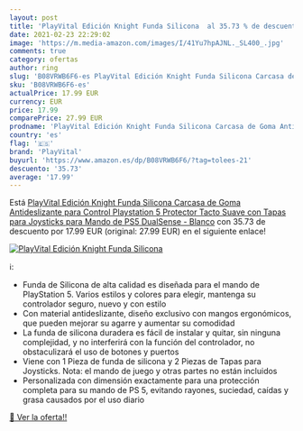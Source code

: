 ```yaml
---
layout: post
title: 'PlayVital Edición Knight Funda Silicona  al 35.73 % de descuento'
date: 2021-02-23 22:29:02
image: 'https://m.media-amazon.com/images/I/41Yu7hpAJNL._SL400_.jpg'
comments: true
category: ofertas
author: ring
slug: 'B08VRWB6F6-es PlayVital Edición Knight Funda Silicona Carcasa de Goma...'
sku: 'B08VRWB6F6-es'
actualPrice: 17.99 EUR
currency: EUR
price: 17.99
comparePrice: 27.99 EUR
prodname: 'PlayVital Edición Knight Funda Silicona Carcasa de Goma Antideslizante para Control Playstation 5  Protector Tacto Suave con Tapas para Joysticks para Mando de PS5 DualSense - Blanco'
country: 'es'
flag: '🇪🇸'
brand: 'PlayVital'
buyurl: 'https://www.amazon.es/dp/B08VRWB6F6/?tag=tolees-21'
descuento: '35.73'
average: '17.99'
---
```


Está [PlayVital Edición Knight Funda Silicona Carcasa de Goma Antideslizante para Control Playstation 5  Protector Tacto Suave con Tapas para Joysticks para Mando de PS5 DualSense - Blanco](https://www.amazon.es/dp/B08VRWB6F6/?tag=tolees-21) con 35.73 de descuento por 17.99 EUR (original: 27.99 EUR) en el siguiente enlace!

[![PlayVital Edición Knight Funda Silicona ](https://m.media-amazon.com/images/I/41Yu7hpAJNL._SL400_.jpg)](https://www.amazon.es/dp/B08VRWB6F6/?tag=tolees-21)

ℹ️:

- Funda de Silicona de alta calidad es diseñada para el mando de PlayStation 5. Varios estilos y colores para elegir, mantenga su controlador seguro, nuevo y con estilo
- Con material antideslizante, diseño exclusivo con mangos ergonómicos, que pueden mejorar su agarre y aumentar su comodidad
- La funda de silicona duradera es fácil de instalar y quitar, sin ninguna complejidad, y no interferirá con la función del controlador, no obstaculizará el uso de botones y puertos
- Viene con 1 Pieza de funda de silicona y 2 Piezas de Tapas para Joysticks. Nota: el mando de juego y otras partes no están incluidos
- Personalizada con dimensión exactamente para una protección completa para su mando de PS 5, evitando rayones, suciedad, caídas y grasa causados por el uso diario

[🛒 Ver la oferta!!](https://www.amazon.es/dp/B08VRWB6F6/?tag=tolees-21)
